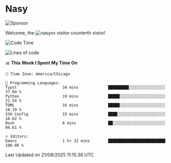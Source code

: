# Nasy

<!--
<p align="center">
<img height="200" src="https://github-readme-stats.vercel.app/api?username=nasyxx&count_private=true&show_icons=true&theme=dracula&include_all_commits=true"/>
<img height="200" src="https://github-readme-stats.vercel.app/api/top-langs/?username=nasyxx&theme=dracula&hide=html,jupyter+notebook&count_private=true&show_icons=true"/>
</p>

  
----------------
-->

![Sponsor](https://img.shields.io/static/v1.svg?label=Sponsor&message=%E2%9D%A4&logo=GitHub&style=flat&color=pink)
 
Welcome, the ![nasyxx visitor counter](https://count.getloli.com/get/@nasyxx?theme=rule34)th vistor!
 
<!--START_SECTION:waka-->
![Code Time](http://img.shields.io/badge/Code%20Time-4%2C751%20hrs%206%20mins-blue)

![Lines of code](https://img.shields.io/badge/From%20Hello%20World%20I%27ve%20Written-6.3%20million%20lines%20of%20code-blue)

📊 **This Week I Spent My Time On** 

```text
🕑︎ Time Zone: America/Chicago

💬 Programming Languages: 
Typst                    34 mins             █████████░░░░░░░░░░░░░░░░   37.04 % 
Python                   19 mins             █████░░░░░░░░░░░░░░░░░░░░   21.54 % 
TOML                     16 mins             █████░░░░░░░░░░░░░░░░░░░░   18.19 % 
SSH Config               15 mins             ████░░░░░░░░░░░░░░░░░░░░░   16.62 % 
Bash                     6 mins              ██░░░░░░░░░░░░░░░░░░░░░░░   06.61 % 

🔥 Editors: 
Emacs                    1 hr 32 mins        █████████████████████████   100.00 % 
```


 Last Updated on 21/08/2025 11:15:36 UTC
<!--END_SECTION:waka-->

<!-- ![visitors](https://visitor-badge.laobi.icu/badge?page_id=nasyxx.nasyxx) -->

